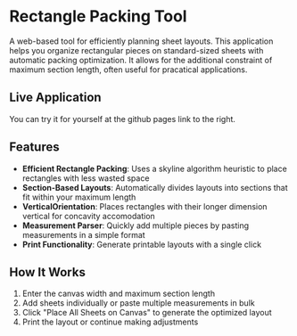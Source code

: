 # Rectangle Packing Tool

A web-based tool for efficiently planning sheet layouts. This application helps you organize rectangular pieces on standard-sized sheets with automatic packing optimization. It allows for the additional constraint of maximum section length, often useful for pracatical applications.

## Live Application

You can try it for yourself at the github pages link to the right.

## Features

- **Efficient Rectangle Packing**: Uses a skyline algorithm heuristic to place rectangles with less wasted space
- **Section-Based Layouts**: Automatically divides layouts into sections that fit within your maximum length
- **VerticalOrientation**: Places rectangles with their longer dimension vertical for concavity accomodation
- **Measurement Parser**: Quickly add multiple pieces by pasting measurements in a simple format
- **Print Functionality**: Generate printable layouts with a single click

## How It Works

1. Enter the canvas width and maximum section length
2. Add sheets individually or paste multiple measurements in bulk
3. Click "Place All Sheets on Canvas" to generate the optimized layout
4. Print the layout or continue making adjustments
